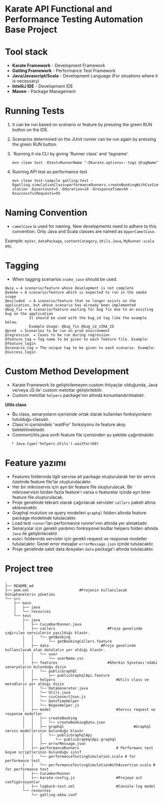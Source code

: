 # Karate API Functional and Performance Testing Automation Base Project


# Tool stack

* **Karate Framework** - Development Framework
* **Gatling Framework** - Performance Test Framework
* **Java/Javascript/Scala** - Development Language (For situations where it is necessary)
* **IntelliJ IDE** - Development IDE
* **Maven** - Package Management

# Running Tests

1. It can be run based on scenario or feature by pressing the green RUN button on the IDE.


2. Scenarios determined on the JUnit runner can be run again by pressing the green RUN button.


3. `Running it via CLI by giving 'Runner class' and 'tagname'.

   `mvn clean test -Dtest=RunnerName "-Dkarate.options=--tags @tagName"`


4. Running API test as performance test

   ``mvn clean test-compile gatling:test -Dgatling.simulationClass=performanceRunners.createBookingWithCsvSimulation -DuserCount=5 -Dduration=10 -DresponseTime=50 -DsuccessfulRequests=95``

# Naming Convention

* `camelCase` is used for naming. New developments need to adhere to this convention. Only Java and Scala classes are named as `UpperCamelCase`.

Example: `myVar`, `dataPackage`, `contentCategory`, `Utils.Java`, `MyRunner.scala` etc.

# Tagging

* When tagging scenarios `snake_case` should be used.

```
@wip = A scenario/feature whose development is not complete
@smoke = A scenario/feature which is expected to run in the smoke scope
@excluded  = A scenario/feature that no longer exists on the application, but whose scenario has already been implemented
@bug_fix = A scenario/feature waiting for bug fix due to an existing bug on the application 
           It should be used with the bug_id tag like the example below.
           Example Usage: @bug_fix @bug_id_JIRA_ID 
@prod  = Scenarios to be run on prod environment
@regression  = Cases to be run during regression
@feature_tag = Tag name to be given to each feature file. Example: @feature_login
@scenario_tag = The unique tag to be given to each scenario. Example: @success_login
```

# Custom Method Development

* Karate Framework ile geliştirilemeyen custom ihtiyaçlar olduğunda, Java ve/veya JS ile' custom metotlar
  geliştirilebilir.
* Custom metotlar `helpers` package'nın altında konumlandırılmalıdır.

<b>Utils class</b>

- Bu class, senaryoların içerisinde ortak olarak kullanılan fonksiyonların tutulduğu classdır.
- Class'ın içerisindeki 'waitFor' fonksiyonu ile feature akışı bekletilmektedir.
- CommonUtils.java sınıfı feature file içerisinden şu şekilde çağırılmalıdır.

```
   * Java.type('helpers.Utils').waitFor(60)
```

# Feature yazımı

* Features folderında ilgili servise ait package oluşturularak her bir servis özelinde feature file'lar
  oluşturulacaktır.
* Her bir mikroservis için ayrı bir feature file oluşturulacak. Bir mikroservisin birden fazla feature'ı varsa o
  featurelar içinde ayrı birer feature file oluşturulacak.
* Proje genelinde tekrarlı olarak çağırılacak servisler `callers` paketi altına eklenecektir.
* Graphql mutution ve query modelleri `qraphql` folderı altında feature package modelinde tutulacaktır.
* Load test `runner`'ları performance runner'ının altında yer almaktadır.
* Senaryolar için gerekli yardımcı fonksiyonel kodlar helpers folderı altında `Java` ile geliştirilecektir.
* `model` folderında servisler için gerekli request ve response modeller tutulacaktır. Genel error
  mesajlar `errorMessage.json` içinde tutulacaktır.
* Proje genelinde sabit data dosyaları `data` package'ı altında tutulacaktır.


# Project tree

```
.
├── README.md
├── pom.xml                       #Projenin kullanılacak kütüphanelerin yönetimi
└── src
    ├── main
    │   ├── java
    │   └── resources
    └── test
        ├── java
        │   ├── CucumberRunner.java  
        │   ├── callers                        #Proje genelinde çağırılan servislerin yazıldığı klasör.
        │   │   └── getBooking
        │   │       └── getBookingCallers.feature
        │   ├── data                        #Proje genelinde kullanılacak olan datalatın yer aldığı klasör.
        │   │   └── user
        │   │       └── userName.csv
        │   ├── features                       #Gherkin Synxtaxı'ndaki senaryoların bulunduğu dizin
        │   │   └── publicGraphQl
        │   │       ├── publicGraphqlApi.feature
        │   ├── helpers                            #Utils class ve metodların yer aldığı dizin
        │   │   └── DataGenerator.java        
        │   │   └── Utils.java
        │   │   └── csvConvertJson.js
        │   │   └── DateTimeHelper
        │   │   └── RegexHelper.js
        │   ├── model                              #Servis request ve response modeller
        │   │   ├── createBooking
        │   │   │   └── createBookingData.json
        │   │   ├── graphql                                #Graphql servis modellerinin bulunduğu klasör
        │   │   │   └── publicGraphqlApi
        │   │   │      └── publicGraphqlApi.graphql
        │   │   ├── errorMessage.json
        │   ├── performanceRunners                 # Performans test koşum scriptlerinin bulunduğu sınıf
        │   │   └── performanceTestingSimulation.scala # for performance test
        │   │   └── performanceTestingSimulationWithAssertion.scala # for performance test
        │   ├── CucumberRunner       
        │   ├── karate-config.js                   #Projeye ait configürasyonlar
        │   ├── logback-test.xml                   #Console log model
        └── resources
            └── gatling-akka.conf

```